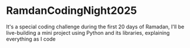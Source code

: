 # RamdanCodingNight2025
It's a special coding challenge during the first 20 days of Ramadan, I'll be live-building a mini project using Python and its libraries, explaining everything as I code
